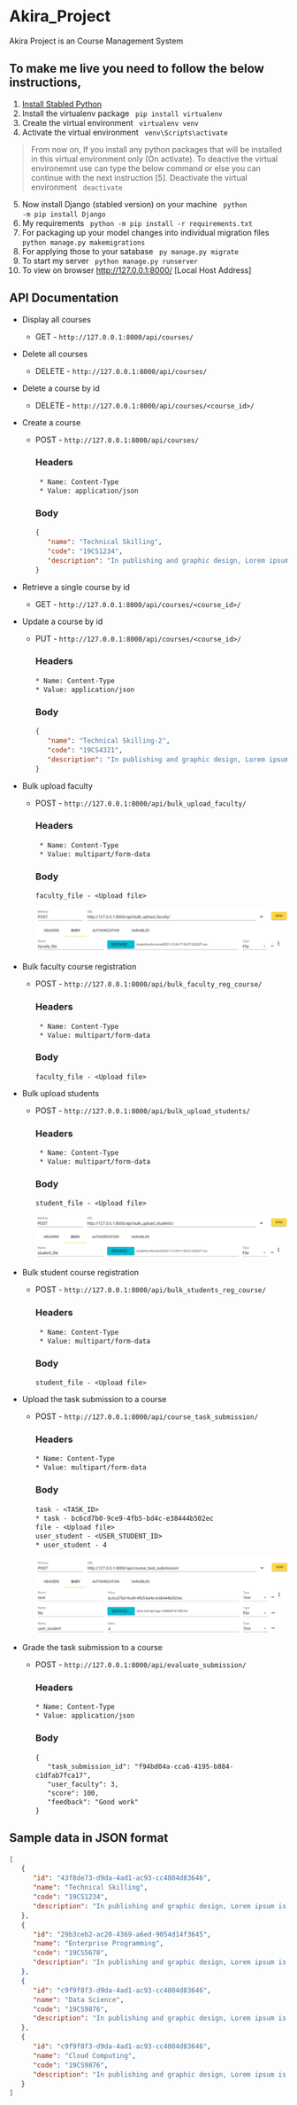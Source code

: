 # Akira_Project
Akira Project is an Course Management System

## To make me live you need to follow the below instructions,
1. [Install Stabled Python](https://www.python.org/downloads/windows/)
2. Install the virtualenv package <code> pip install virtualenv </code>
3. Create the virtual environment <code> virtualenv venv </code>
4. Activate the virtual environment <code> venv\Scripts\activate </code>
> From now on, If you install any python packages that will be installed in this virtual environment only (On activate).
> To deactive the virtual environemnt use can type the below command or else you can continue with the next instruction [5].
> Deactivate the virtual environment <code> deactivate </code>
5. Now install Django (stabled version) on your machine <code> python -m pip install Django </code>
5. My requirements <code> python -m pip install -r requirements.txt </code>
6. For packaging up your model changes into individual migration files <code> python manage.py makemigrations </code>
7. For applying those to your satabase <code> py manage.py migrate </code>
8. To start my server <code> python manage.py runserver </code>
9. To view on browser http://127.0.0.1:8000/ [Local Host Address]

## API Documentation
* Display all courses
  * GET - ``` http://127.0.0.1:8000/api/courses/ ```
* Delete all courses
  * DELETE - ``` http://127.0.0.1:8000/api/courses/ ```
* Delete a course by id
   * DELETE - ``` http://127.0.0.1:8000/api/courses/<course_id>/ ```
* Create a course 
  * POST - ``` http://127.0.0.1:8000/api/courses/ ```
      ### Headers
         * Name: Content-Type
         * Value: application/json
      ### Body
      ```JSON
      {
         "name": "Technical Skilling",
         "code": "19CS1234",
         "description": "In publishing and graphic design, Lorem ipsum is a placeholder text commonly used to demonstrate the visual form of a document or a typeface without relying on meaningful content."
      }
      ```
* Retrieve a single course by id
   * GET - ``` http://127.0.0.1:8000/api/courses/<course_id>/ ```
* Update a course by id
   * PUT - ``` http://127.0.0.1:8000/api/courses/<course_id>/ ```
      ### Headers
         * Name: Content-Type
         * Value: application/json
      ### Body
      ```JSON
      {
         "name": "Technical Skilling-2",
         "code": "19CS4321",
         "description": "In publishing and graphic design, Lorem ipsum is a placeholder text commonly used to demonstrate the visual form of a document or a typeface without relying on meaningful content."
      }
      ```
* Bulk upload faculty 
  * POST - ``` http://127.0.0.1:8000/api/bulk_upload_faculty/ ```
      ### Headers
         * Name: Content-Type
         * Value: multipart/form-data
      ### Body
      ```Form [Name - Value]
      faculty_file - <Upload file>
      ```
      ![Upload the task submission to a course](https://raw.githubusercontent.com/4akhilkumar/course_management_system_api/main/API%20Documentation%20files/bulk_upload.jpg?token=GHSAT0AAAAAABTDLBARJD645AS3QBPSKDZYYSPXWZA)

* Bulk faculty course registration 
  * POST - ``` http://127.0.0.1:8000/api/bulk_faculty_reg_course/ ```
      ### Headers
         * Name: Content-Type
         * Value: multipart/form-data
      ### Body
      ```Form [Name - Value]
      faculty_file - <Upload file>
      ```

* Bulk upload students 
  * POST - ``` http://127.0.0.1:8000/api/bulk_upload_students/ ```
      ### Headers
         * Name: Content-Type
         * Value: multipart/form-data
      ### Body
      ```Form [Name - Value]
      student_file - <Upload file>
      ```
      ![Upload the task submission to a course](https://raw.githubusercontent.com/4akhilkumar/course_management_system_api/main/API%20Documentation%20files/bulk_upload(2).jpg?token=GHSAT0AAAAAABTDLBARH2HYG43C7S5XTZGOYSPX2AQ)

* Bulk student course registration 
  * POST - ``` http://127.0.0.1:8000/api/bulk_students_reg_course/ ```
      ### Headers
         * Name: Content-Type
         * Value: multipart/form-data
      ### Body
      ```Form [Name - Value]
      student_file - <Upload file>
      ```

* Upload the task submission to a course
   * POST - ``` http://127.0.0.1:8000/api/course_task_submission/ ```
      ### Headers
         * Name: Content-Type
         * Value: multipart/form-data
      ### Body
      ```Form [Name - Value]
      task - <TASK_ID>
      * task - bc6cd7b0-9ce9-4fb5-bd4c-e38444b502ec
      file - <Upload file>
      user_student - <USER_STUDENT_ID>
      * user_student - 4 
      ```
      ![Upload the task submission to a course](https://raw.githubusercontent.com/4akhilkumar/course_management_system_api/main/API%20Documentation%20files/Upload%20the%20task%20submission%20to%20a%20course.jpg?token=GHSAT0AAAAAABTDLBAQ323QCLN46J4ONLVOYSPWQWA)

* Grade the task submission to a course
   * POST - ``` http://127.0.0.1:8000/api/evaluate_submission/ ```
      ### Headers
         * Name: Content-Type
         * Value: application/json
      ### Body
      ```
      {
         "task_submission_id": "f94bd04a-cca6-4195-b884-c1dfab7fca17",
         "user_faculty": 3,
         "score": 100,
         "feedback": "Good work"
      }
      ```

## Sample data in JSON format

```JSON
[
   {
      "id": "43f8de73-d9da-4ad1-ac93-cc4804d83646",
      "name": "Technical Skilling",
      "code": "19CS1234",
      "description": "In publishing and graphic design, Lorem ipsum is a placeholder text commonly used to demonstrate the visual form of a document or a typeface without relying on meaningful content."
   },
   {
      "id": "29b3ceb2-ac20-4369-a6ed-9054d14f3645",
      "name": "Enterprise Programming",
      "code": "19CS5678",
      "description": "In publishing and graphic design, Lorem ipsum is a placeholder text commonly used to demonstrate the visual form of a document or a typeface without relying on meaningful content."
   },
   {
      "id": "c9f9f8f3-d9da-4ad1-ac93-cc4804d83646",
      "name": "Data Science",
      "code": "19CS9876",
      "description": "In publishing and graphic design, Lorem ipsum is a placeholder text commonly used to demonstrate the visual form of a document or a typeface without relying on meaningful content."
   },
   {
      "id": "c9f9f8f3-d9da-4ad1-ac93-cc4804d83646",
      "name": "Cloud Computing",
      "code": "19CS9876",
      "description": "In publishing and graphic design, Lorem ipsum is a placeholder text commonly used to demonstrate the visual form of a document or a typeface without relying on meaningful content."
   }
]
```
